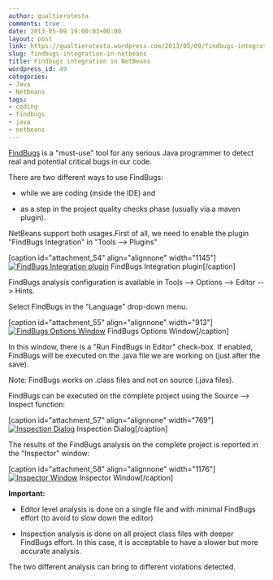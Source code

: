 ```yaml
---
author: gualtierotesta
comments: true
date: 2013-05-09 19:00:03+00:00
layout: post
link: https://gualtierotesta.wordpress.com/2013/05/09/findbugs-integration-in-netbeans/
slug: findbugs-integration-in-netbeans
title: Findbugs integration in NetBeans
wordpress_id: 49
categories:
- Java
- Netbeans
tags:
- coding
- findbugs
- java
- netbeans
---
```


[FindBugs](http://findbugs.sourceforge.net/) is a "must-use" tool for any serious Java programmer to detect real and potential critical bugs in our code.

There are two different ways to use FindBugs:



	
  * while we are coding (inside the IDE) and

	
  * as a step in the project quality checks phase (usually via a maven plugin).


NetBeans support both usages.First of all, we need to enable the plugin "FindBugs Integration" in "Tools --> Plugins"

[caption id="attachment_54" align="alignnone" width="1145"][![FindBugs Integration plugin](http://gualtierotesta.files.wordpress.com/2013/05/2013-05-09_fig1.jpg)](http://gualtierotesta.files.wordpress.com/2013/05/2013-05-09_fig1.jpg) FindBugs Integration plugin[/caption]

FindBugs analysis configuration is available in Tools --> Options --> Editor --> Hints.

Select FindBugs in the "Language" drop-down menu.

[caption id="attachment_55" align="alignnone" width="913"][![FindBugs Options Window](http://gualtierotesta.files.wordpress.com/2013/05/2013-05-09_fig2.jpg)](http://gualtierotesta.files.wordpress.com/2013/05/2013-05-09_fig2.jpg) FindBugs Options Window[/caption]

In this window, there is a "Run FindBugs in Editor" check-box. If enabled, FindBugs will be executed on the .java file we are working on (just after the save).

Note: FindBugs works on .class files and not on source (.java files).

FindBugs can be executed on the complete project using the Source --> Inspect function:

[caption id="attachment_57" align="alignnone" width="769"][![Inspection Dialog](http://gualtierotesta.files.wordpress.com/2013/05/2013-05-09_fig3.jpg)](http://gualtierotesta.files.wordpress.com/2013/05/2013-05-09_fig3.jpg) Inspection Dialog[/caption]

The results of the FindBugs analysis on the complete project is reported in the "Inspector" window:

[caption id="attachment_58" align="alignnone" width="1176"][![Inspector Window](http://gualtierotesta.files.wordpress.com/2013/05/2013-05-09_fig4.jpg)](http://gualtierotesta.files.wordpress.com/2013/05/2013-05-09_fig4.jpg) Inspector Window[/caption]

**Important:**



	
  * Editor level analysis is done on a single file and with minimal FindBugs effort (to avoid to slow down the editor)

	
  * Inspection analysis is done on all project class files with deeper FindBugs effort. In this case, it is acceptable to have a slower but more accurate analysis.


The two different analysis can bring to different violations detected.
